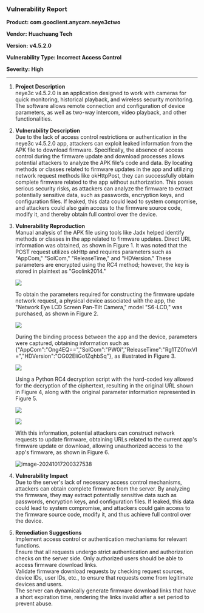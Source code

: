 ### Vulnerability Report

**Product:** **com.gooclient.anycam.neye3ctwo**

**Vendor:** **Huachuang Tech**

**Version:** **v4.5.2.0**

**Vulnerability Type: Incorrect Access Control**

**Severity:** **High**

---

1. **Project Description**  
   neye3c v4.5.2.0 is an application designed to work with cameras for quick monitoring, historical playback, and wireless security monitoring. The software allows remote connection and configuration of device parameters, as well as two-way intercom, video playback, and other functionalities.

2. **Vulnerability Description**  
   Due to the lack of access control restrictions or authentication in the neye3c v4.5.2.0 app, attackers can exploit leaked information from the APK file to download firmware. Specifically, the absence of access control during the firmware update and download processes allows potential attackers to analyze the APK file's code and data. By locating methods or classes related to firmware updates in the app and utilizing network request methods like okHttpPost, they can successfully obtain complete firmware related to the app without authorization. This poses serious security risks, as attackers can analyze the firmware to extract potentially sensitive data, such as passwords, encryption keys, and configuration files. If leaked, this data could lead to system compromise, and attackers could also gain access to the firmware source code, modify it, and thereby obtain full control over the device.

3. **Vulnerability Reproduction**  
   Manual analysis of the APK file using tools like Jadx helped identify methods or classes in the app related to firmware updates. Direct URL information was obtained, as shown in Figure 1. It was noted that the POST request utilizes okHttp and requires parameters such as "AppCom," "SolCom," "ReleaseTime," and "HDVersion." These parameters are encrypted using the RC4 method; however, the key is stored in plaintext as "Goolink2014."

   ![](https://s2.loli.net/2024/10/17/nDA9vYU25SJgapx.png)

   To obtain the parameters required for constructing the firmware update network request, a physical device associated with the app, the "Network Eye LCD Screen Pan-Tilt Camera," model "S6-LCD," was purchased, as shown in Figure 2.

   ![](https://s2.loli.net/2024/10/17/ScmL7GnA9XgK8EQ.png)

   During the binding process between the app and the device, parameters were captured, obtaining information such as {"AppCom":"Ong4EQ==","SolCom":"PW0i","ReleaseTime":"Rg1TZ0fnxVI=","HDVersion":"OG02EliGo1ZqhbSq"}, as illustrated in Figure 3.

   ![](https://s2.loli.net/2024/10/17/UcIo4ANeWV3FGps.png)

   Using a Python RC4 decryption script with the hard-coded key allowed for the decryption of the ciphertext, resulting in the original URL shown in Figure 4, along with the original parameter information represented in Figure 5.

   ![](https://s2.loli.net/2024/10/17/b47xGcjFEOh1keH.png)

   ![](https://s2.loli.net/2024/10/17/uStGxb7VTcKP6md.png)

   With this information, potential attackers can construct network requests to update firmware, obtaining URLs related to the current app's firmware update or download, allowing unauthorized access to the app's firmware, as shown in Figure 6.

   ![image-20241017200327538](./../../../../AppData/Roaming/Typora/typora-user-images/image-20241017200327538.png)

4. **Vulnerability Impact**  
   Due to the server's lack of necessary access control mechanisms, attackers can obtain complete firmware from the server. By analyzing the firmware, they may extract potentially sensitive data such as passwords, encryption keys, and configuration files. If leaked, this data could lead to system compromise, and attackers could gain access to the firmware source code, modify it, and thus achieve full control over the device.

5. **Remediation Suggestions**  
   Implement access control or authentication mechanisms for relevant functions.  
   Ensure that all requests undergo strict authentication and authorization checks on the server side. Only authorized users should be able to access firmware download links.  
   Validate firmware download requests by checking request sources, device IDs, user IDs, etc., to ensure that requests come from legitimate devices and users.  
   The server can dynamically generate firmware download links that have a short expiration time, rendering the links invalid after a set period to prevent abuse.  
